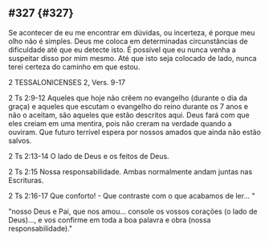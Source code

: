 ## #327 {#327}

Se acontecer de eu me encontrar em dúvidas, ou incerteza, é porque meu olho não é simples. Deus me coloca em determinadas circunstâncias de dificuldade até que eu detecte isto. É possível que eu nunca venha a suspeitar disso por mim mesmo. Até que isto seja colocado de lado, nunca terei certeza do caminho em que estou.

2 TESSALONICENSES 2, Vers. 9-17

2 Ts 2:9-12 Aqueles que hoje não crêem no evangelho (durante o dia da graça) e aqueles que escutam o evangelho do reino durante os 7 anos e não o aceitam, são aqueles que estão descritos aqui. Deus fará com que eles creiam em uma mentira, pois não creram na verdade quando a ouviram. Que futuro terrível espera por nossos amados que ainda não estão salvos.

2 Ts 2:13-14 O lado de Deus e os feitos de Deus.

2 Ts 2:15 Nossa responsabilidade. Ambas normalmente andam juntas nas Escrituras.

2 Ts 2:16-17 Que conforto! - Que contraste com o que acabamos de ler... &quot;

&quot;nosso Deus e Pai, que nos amou... console os vossos corações (o lado de Deus)..., e vos confirme em toda a boa palavra e obra (nossa responsabilidade).&quot;